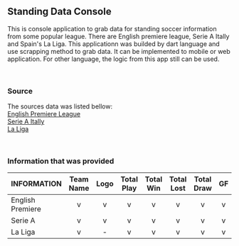 ## Standing Data Console
This is console application to grab data for standing soccer information from some popular league. There are English premiere league, Serie A Itally and Spain's La Liga. This applicationn was builded by dart language and use scrapping method to grab data. It can be implemented to mobile or web application. For other language, the logic from this app still can be used.

<br>

### Source
The sources data was listed bellow:
<br>
[English Premiere League](https://www.premierleague.com/tables)
<br>
[Serie A Itally](https://www.legaseriea.it/en/serie-a/league-table)
<br>
[La Liga](https://www.laliga.com/en-GB/laliga-santander/standing)

<br>

### Information that was provided
INFORMATION        | Team Name | Logo  | Total Play | Total Win   | Total Lost  | Total Draw | GF  | GA  | GD  | Points |
------------------ | :-------: | :---: | :--------: | :---------: | :---------: | :--------: | :-: | :-: | :-: | :----: |
English Premiere   |     v     |  v    |     v      |      v      |      v      |     v      |  v  |  v  |  v  |    v   |
Serie A            |     v     |  v    |     v      |      v      |      v      |     v      |  v  |  v  |  -  |    v   |
La Liga            |     v     |  -    |     v      |      v      |      v      |     v      |  v  |  v  |  v  |    v   |
 